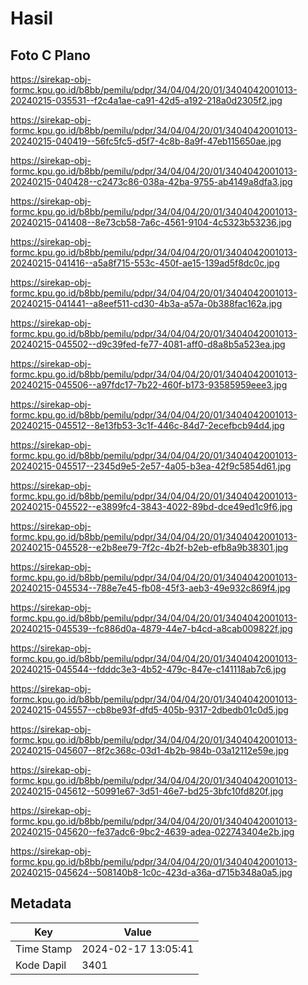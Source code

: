 # Hasil

## Foto C Plano

https://sirekap-obj-formc.kpu.go.id/b8bb/pemilu/pdpr/34/04/04/20/01/3404042001013-20240215-035531--f2c4a1ae-ca91-42d5-a192-218a0d2305f2.jpg

https://sirekap-obj-formc.kpu.go.id/b8bb/pemilu/pdpr/34/04/04/20/01/3404042001013-20240215-040419--56fc5fc5-d5f7-4c8b-8a9f-47eb115650ae.jpg

https://sirekap-obj-formc.kpu.go.id/b8bb/pemilu/pdpr/34/04/04/20/01/3404042001013-20240215-040428--c2473c86-038a-42ba-9755-ab4149a8dfa3.jpg

https://sirekap-obj-formc.kpu.go.id/b8bb/pemilu/pdpr/34/04/04/20/01/3404042001013-20240215-041408--8e73cb58-7a6c-4561-9104-4c5323b53236.jpg

https://sirekap-obj-formc.kpu.go.id/b8bb/pemilu/pdpr/34/04/04/20/01/3404042001013-20240215-041416--a5a8f715-553c-450f-ae15-139ad5f8dc0c.jpg

https://sirekap-obj-formc.kpu.go.id/b8bb/pemilu/pdpr/34/04/04/20/01/3404042001013-20240215-041441--a8eef511-cd30-4b3a-a57a-0b388fac162a.jpg

https://sirekap-obj-formc.kpu.go.id/b8bb/pemilu/pdpr/34/04/04/20/01/3404042001013-20240215-045502--d9c39fed-fe77-4081-aff0-d8a8b5a523ea.jpg

https://sirekap-obj-formc.kpu.go.id/b8bb/pemilu/pdpr/34/04/04/20/01/3404042001013-20240215-045506--a97fdc17-7b22-460f-b173-93585959eee3.jpg

https://sirekap-obj-formc.kpu.go.id/b8bb/pemilu/pdpr/34/04/04/20/01/3404042001013-20240215-045512--8e13fb53-3c1f-446c-84d7-2ecefbcb94d4.jpg

https://sirekap-obj-formc.kpu.go.id/b8bb/pemilu/pdpr/34/04/04/20/01/3404042001013-20240215-045517--2345d9e5-2e57-4a05-b3ea-42f9c5854d61.jpg

https://sirekap-obj-formc.kpu.go.id/b8bb/pemilu/pdpr/34/04/04/20/01/3404042001013-20240215-045522--e3899fc4-3843-4022-89bd-dce49ed1c9f6.jpg

https://sirekap-obj-formc.kpu.go.id/b8bb/pemilu/pdpr/34/04/04/20/01/3404042001013-20240215-045528--e2b8ee79-7f2c-4b2f-b2eb-efb8a9b38301.jpg

https://sirekap-obj-formc.kpu.go.id/b8bb/pemilu/pdpr/34/04/04/20/01/3404042001013-20240215-045534--788e7e45-fb08-45f3-aeb3-49e932c869f4.jpg

https://sirekap-obj-formc.kpu.go.id/b8bb/pemilu/pdpr/34/04/04/20/01/3404042001013-20240215-045539--fc886d0a-4879-44e7-b4cd-a8cab009822f.jpg

https://sirekap-obj-formc.kpu.go.id/b8bb/pemilu/pdpr/34/04/04/20/01/3404042001013-20240215-045544--fdddc3e3-4b52-479c-847e-c141118ab7c6.jpg

https://sirekap-obj-formc.kpu.go.id/b8bb/pemilu/pdpr/34/04/04/20/01/3404042001013-20240215-045557--cb8be93f-dfd5-405b-9317-2dbedb01c0d5.jpg

https://sirekap-obj-formc.kpu.go.id/b8bb/pemilu/pdpr/34/04/04/20/01/3404042001013-20240215-045607--8f2c368c-03d1-4b2b-984b-03a12112e59e.jpg

https://sirekap-obj-formc.kpu.go.id/b8bb/pemilu/pdpr/34/04/04/20/01/3404042001013-20240215-045612--50991e67-3d51-46e7-bd25-3bfc10fd820f.jpg

https://sirekap-obj-formc.kpu.go.id/b8bb/pemilu/pdpr/34/04/04/20/01/3404042001013-20240215-045620--fe37adc6-9bc2-4639-adea-022743404e2b.jpg

https://sirekap-obj-formc.kpu.go.id/b8bb/pemilu/pdpr/34/04/04/20/01/3404042001013-20240215-045624--508140b8-1c0c-423d-a36a-d715b348a0a5.jpg


## Metadata

| Key        | Value               |
| ---------- | ------------------- |
| Time Stamp | 2024-02-17 13:05:41 |
| Kode Dapil | 3401                |



